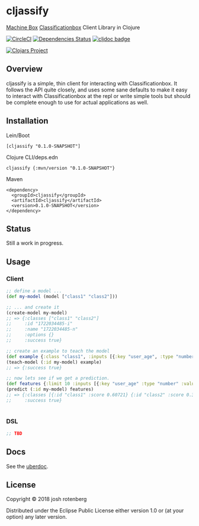 # cljassify

[Machine Box][0] [Classificationbox][1] Client Library in Clojure

[![CircleCI](https://circleci.com/gh/joshrotenberg/cljassify.svg?style=svg)](https://circleci.com/gh/joshrotenberg/cljassify) [![Dependencies Status](https://versions.deps.co/joshrotenberg/cljassify/status.png)](https://versions.deps.co/joshrotenberg/cljassify) [![cljdoc badge](https://cljdoc.org/badge/cljassify/cljassify)](https://cljdoc.org/d/cljassify/cljassify/CURRENT)

[![Clojars Project](https://img.shields.io/clojars/v/cljassify.svg)](https://clojars.org/cljassify)

## Overview

cljassify is a simple, thin client for interacting with Classificationbox. It
follows the API quite closely, and uses some sane defaults to make it easy to
interact with Classificationbox at the repl or write simple tools but should be
complete enough to use for actual applications as well. 

## Installation

Lein/Boot
```
[cljassify "0.1.0-SNAPSHOT"]
```

Clojure CLI/deps.edn
```
cljassify {:mvn/version "0.1.0-SNAPSHOT"}
```

Maven
```
<dependency>
  <groupId>cljassify</groupId>
  <artifactId>cljassify</artifactId>
  <version>0.1.0-SNAPSHOT</version>
</dependency>
```

## Status

Still a work in progress.

## Usage

### Client
```clojure
;; define a model ...
(def my-model (model ["class1" "class2"]))

;; ... and create it
(create-model my-model)
;; => {:classes ["class1" "class2"]
;;     :id "1722034485-i"
;;     :name "1722034485-n"
;;     :options {}
;;     :success true}

;; create an example to teach the model
(def example {:class "class1", :inputs [{:key "user_age", :type "number", :value "32"}]})
(teach-model (:id my-model) example)
;; => {:success true}

;; now lets see if we get a prediction.
(def features {:limit 10 :inputs [{:key "user_age" :type "number" :value "32"}]})
(predict (:id my-model) features)
;; => {:classes [{:id "class1" :score 0.60721} {:id "class2" :score 0.39279}]
;;     :success true}
 
```

### DSL
```clojure
;; TBD
```

## Docs

See the [uberdoc](docs/uberdoc.html).

## License

Copyright © 2018 josh rotenberg

Distributed under the Eclipse Public License either version 1.0 or (at
your option) any later version.

[0]: https://machinebox.io/
[1]: https://machinebox.io/docs/classificationbox
[2]: https://machinebox.io/login?return_url=%2Faccount
